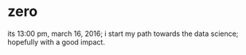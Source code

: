 # zero
its 13:00 pm, march 16, 2016;
i start my path towards the data science; hopefully with a good impact.
